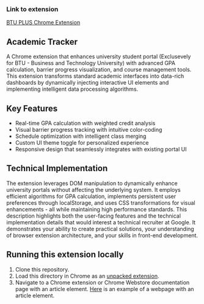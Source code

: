 ### Link to extension

[BTU PLUS Chrome Extension](https://chromewebstore.google.com/detail/btu+-plus-reworked-pages/ebfenlngaocdpllcejeemfbmnfhhenbh)

## Academic Tracker

A Chrome extension that enhances university student portal (Exclusevely for BTU - Business and Technology University) with advanced GPA calculation, barrier progress visualization, and course management tools. This extension transforms standard academic interfaces into data-rich dashboards by dynamically injecting interactive UI elements and implementing intelligent data processing algorithms.

## Key Features

- Real-time GPA calculation with weighted credit analysis
- Visual barrier progress tracking with intuitive color-coding
- Schedule optimization with intelligent class merging
- Custom UI theme toggle for personalized experience
- Responsive design that seamlessly integrates with existing portal UI

## Technical Implementation

The extension leverages DOM manipulation to dynamically enhance university portals without affecting the underlying system. It employs efficient algorithms for GPA calculation, implements persistent user preferences through localStorage, and uses CSS transformations for visual enhancements - all while maintaining high performance standards.
This description highlights both the user-facing features and the technical implementation details that would interest a technical recruiter at Google. It demonstrates your ability to create practical solutions, your understanding of browser extension architecture, and your skills in front-end development.

## Running this extension locally

1. Clone this repository.
2. Load this directory in Chrome as an [unpacked extension](https://developer.chrome.com/docs/extensions/mv3/getstarted/development-basics/#load-unpacked).
3. Navigate to a Chrome extension or Chrome Webstore documentation page with an article element. [Here](https://developer.chrome.com/docs/webstore/publish) is an example of a webpage with an article element.

